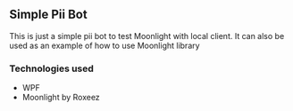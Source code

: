 ## Simple Pii Bot

This is just a simple pii bot to test Moonlight with local client.
It can also be used as an example of how to use Moonlight library

### Technologies used

  - WPF
  - Moonlight by Roxeez